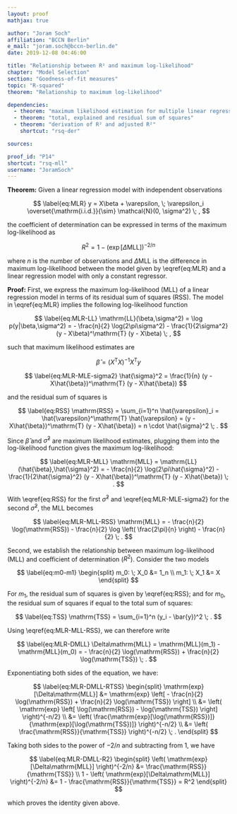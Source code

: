 ```yaml
---
layout: proof
mathjax: true

author: "Joram Soch"
affiliation: "BCCN Berlin"
e_mail: "joram.soch@bccn-berlin.de"
date: 2019-12-08 04:46:00

title: "Relationship between R² and maximum log-likelihood"
chapter: "Model Selection"
section: "Goodness-of-fit measures"
topic: "R-squared"
theorem: "Relationship to maximum log-likelihood"

dependencies:
  - theorem: "maximum likelihood estimation for multiple linear regression"
  - theorem: "total, explained and residual sum of squares"
  - theorem: "derivation of R² and adjusted R²"
    shortcut: "rsq-der"

sources:

proof_id: "P14"
shortcut: "rsq-mll"
username: "JoramSoch"
---
```



**Theorem:** Given a linear regression model with independent observations

$$ \label{eq:MLR}
y = X\beta + \varepsilon, \; \varepsilon_i \overset{\mathrm{i.i.d.}}{\sim} \mathcal{N}(0, \sigma^2) \; ,
$$

the coefficient of determination can be expressed in terms of the maximum log-likelihood as

$$ \label{eq:R2-MLL}
R^2 = 1 - \left( \exp[\Delta\mathrm{MLL}] \right)^{-2/n}
$$

where $n$ is the number of observations and $\Delta\mathrm{MLL}$ is the difference in maximum log-likelihood between the model given by \eqref{eq:MLR} and a linear regression model with only a constant regressor.


**Proof:** First, we express the maximum log-likelihood (MLL) of a linear regression model in terms of its residual sum of squares (RSS). The model in \eqref{eq:MLR} implies the following log-likelihood function

$$ \label{eq:MLR-LL}
\mathrm{LL}(\beta,\sigma^2) = \log p(y|\beta,\sigma^2) = - \frac{n}{2} \log(2\pi\sigma^2) - \frac{1}{2\sigma^2} (y - X\beta)^\mathrm{T} (y - X\beta) \; ,
$$

such that maximum likelihood estimates are

$$ \label{eq:MLR-MLE-beta}
\hat{\beta} = (X^\mathrm{T} X)^{-1} X^\mathrm{T} y
$$

$$ \label{eq:MLR-MLE-sigma2}
\hat{\sigma}^2 = \frac{1}{n} (y - X\hat{\beta})^\mathrm{T} (y - X\hat{\beta})
$$

and the residual sum of squares is

$$ \label{eq:RSS}
\mathrm{RSS} = \sum_{i=1}^n \hat{\varepsilon}_i = \hat{\varepsilon}^\mathrm{T} \hat{\varepsilon} = (y - X\hat{\beta})^\mathrm{T} (y - X\hat{\beta}) = n \cdot \hat{\sigma}^2 \; .
$$

Since $\hat{\beta}$ and $\hat{\sigma}^2$ are maximum likelihood estimates, plugging them into the log-likelihood function gives the maximum log-likelihood:

$$ \label{eq:MLR-MLL}
\mathrm{MLL} = \mathrm{LL}(\hat{\beta},\hat{\sigma}^2) = - \frac{n}{2} \log(2\pi\hat{\sigma}^2) - \frac{1}{2\hat{\sigma}^2} (y - X\hat{\beta})^\mathrm{T} (y - X\hat{\beta}) \; .
$$

With \eqref{eq:RSS} for the first $\hat{\sigma}^2$ and \eqref{eq:MLR-MLE-sigma2} for the second $\hat{\sigma}^2$, the MLL becomes

$$ \label{eq:MLR-MLL-RSS}
\mathrm{MLL} = - \frac{n}{2} \log(\mathrm{RSS}) - \frac{n}{2} \log \left( \frac{2\pi}{n} \right) - \frac{n}{2} \; .
$$

Second, we establish the relationship between maximum log-likelihood (MLL) and coefficient of determination ($R^2$). Consider the two models

$$ \label{eq:m0-m1}
\begin{split}
m_0: \; X_0 &= 1_n \\
m_1: \; X_1 &= X
\end{split}
$$

For $m_1$, the residual sum of squares is given by \eqref{eq:RSS}; and for $m_0$, the residual sum of squares if equal to the total sum of squares:

$$ \label{eq:TSS}
\mathrm{TSS} = \sum_{i=1}^n (y_i - \bar{y})^2 \; .
$$

Using \eqref{eq:MLR-MLL-RSS}, we can therefore write

$$ \label{eq:MLR-DMLL}
\Delta\mathrm{MLL} = \mathrm{MLL}(m_1) - \mathrm{MLL}(m_0) = - \frac{n}{2} \log(\mathrm{RSS}) + \frac{n}{2} \log(\mathrm{TSS}) \; .
$$

Exponentiating both sides of the equation, we have:

$$ \label{eq:MLR-DMLL-RTSS}
\begin{split}
\mathrm{exp}[\Delta\mathrm{MLL}] &= \mathrm{exp} \left[ - \frac{n}{2} \log(\mathrm{RSS}) + \frac{n}{2} \log(\mathrm{TSS}) \right] \\
&= \left( \mathrm{exp} \left[ \log(\mathrm{RSS}) - \log(\mathrm{TSS}) \right] \right)^{-n/2} \\
&= \left( \frac{\mathrm{exp}[\log(\mathrm{RSS})]}{\mathrm{exp}[\log(\mathrm{TSS})]} \right)^{-n/2} \\
&= \left( \frac{\mathrm{RSS}}{\mathrm{TSS}} \right)^{-n/2} \; .
\end{split}
$$

Taking both sides to the power of $-2/n$ and subtracting from 1, we have

$$ \label{eq:MLR-DMLL-R2}
\begin{split}
\left( \mathrm{exp}[\Delta\mathrm{MLL}] \right)^{-2/n} &= \frac{\mathrm{RSS}}{\mathrm{TSS}} \\
1 - \left( \mathrm{exp}[\Delta\mathrm{MLL}] \right)^{-2/n} &= 1 - \frac{\mathrm{RSS}}{\mathrm{TSS}} = R^2
\end{split}
$$

which proves the identity given above.